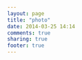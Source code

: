 ```yaml
---
layout: page
title: "photo"
date: 2014-03-25 14:14
comments: true
sharing: true
footer: true
---
```

